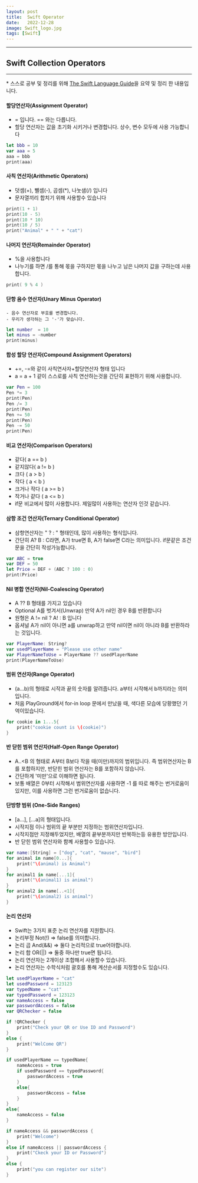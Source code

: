 ```yaml
---
layout: post
title:  Swift Operator
date:   2022-12-28
image: Swift_logo.jpg
tags: [Swift]
---
```


---
## Swift Collection Operators
---
\* 스스로 공부 및 정리를 위해 [The Swift Language Guide](https://jusung.gitbook.io/the-swift-language-guide/)을 요약 및 정리 한 내용입니다. 

#### 할당연산자(Assignment Operator)
   -  = 입니다. == 와는 다릅니다.
   - 할당 연산자는 값을 초기화 시키거나 변경합니다. 상수, 변수 모두에 사용 가능합니다

```swift
let bbb = 10
var aaa = 5
aaa = bbb
print(aaa)
```

#### 사칙 연산자(Arithmetic Operators)
   - 덧셈(+), 뺄셈(-), 곱셈(*), 나눗샘(/) 입니다
   - 문자열끼리 합치기 위해 사용할수 있습니다

```swift
print(1 + 1)
print(10 - 5)
print(10 * 10)
print(10 / 5)
print("Animal" + " " + "cat")
```

#### 나머지 연산자(Remainder Operator)
   - %을 사용합니다
   - 나누기를 하면 /를 통해 몫을 구하지만 몫을 나누고 남은 나머지 값을 구하는데 사용합니다.

```swift
print( 9 % 4 )
```

#### 단항 음수 연산자(Unary Minus Operator)
    - 음수 연산자로 부호를 변경합니다.
    - 우리가 생각하는 그 '-'가 맞습니다.

```swift
let number  = 10
let minus = -number
print(minus)
```

#### 합성 할당 연산자(Compound Assignment Operators)
   - +=, -=와 같이 사칙연사자+할당연산자 형태 입니다
   - a = a + 1 같이 스스로를 사칙 연산하는것을 간단히 표현하기 위해 사용합니다.

```swift
var Pen = 100
Pen *= 3
print(Pen)
Pen /= 3
print(Pen)
Pen += 50
print(Pen)
Pen -= 50
print(Pen)
```

#### 비교 연산자(Comparison Operators)
   - 같다( a == b )
   - 같지않다( a != b )
   - 크다 ( a > b )
   - 작다 ( a < b )
   - 크거나 작다 ( a >= b )
   - 작거나 같다 ( a <= b )
   - if문 비교에서 많이 사용합니다. 제일많이 사용하는 연산자 인것 같습니다.
   
#### 삼항 조건 연산자(Ternary Conditional Operator)
   - 삼항연산자는  " ? : " 형태인데, 많이 사용하는 형식입니다.
   - 간단히 A? B : C라면, A가 true면 B, A가 false면 C라는 의미입니다. if문같은 조건문을 간단히 작성가능합니다.

```swift
var ABC = true
var DEF = 50
let Price = DEF + (ABC ? 100 : 0)
print(Price)
```

#### Nil 병합 연산자(Nil-Coalescing Operator)
   - A ?? B 형태를 가지고 있습니다
   - Optional A를 벗겨서(Unwrap) 만약 A가 nil인 경우 B를 반환합니다
   - 원형은 A != nil ? A! : B 입니다
   - 옵셔널 A가 nil이 아니면 a를 unwrap하고 만약 nil이면 nil이 아니라 B를 반환하라는 것입니다.

```swift
var PlayerName: String?
var usedPlayerName = "Please use other name"
var PlayerNameToUse = PlayerName ?? usedPlayerName
print(PlayerNameToUse)
```

#### 범위 연산자(Range Operator)
   - (a...b)의 형태로 시작과 끝의 숫자를 알려줍니다. a부터 시작해서 b까지라는 의미입니다. 
   - 처음 PlayGround에서 for-in loop 문에서 만났을 때, 색다른 모습에 당황했던 기억이있습니다.

```swift
for cookie in 1...5{
    print("cookie count is \(cookie)")
}
```

#### 반 닫힌 범위 연산자(Half-Open Range Operator)
   - A..<B 의 형태로 A부터 B보다 작을 때(미만)까지의 범위입니다. 즉 범위연산자는 B를 포합하지만, 반닫힌 범위 연산자는 B를 포함하지 않습니다. 
   - 간단하게 '미만'으로 이해하면 됩니다.
   - 보통 배열은 0부터 시작해서 범위연산자를 사용하면 -1 를 따로 해주는 번거로움이 있지만, 이를 사용하면 그런 번거로움이 없습니다.

#### 단방향 범위 (One-Side Ranges)
   - [a...], [...a]의 형태입니다.
   - 시작지점 이나 범위의 끝 부분만 지정하는 범위연산자입니다.
   - 시작지점만 지정해두었지만, 배열의 끝부분까지만 반복하는등 유용한 방안입니다.
   - 반 닫힌 범위 연산자와 함꼐 사용할수 있습니다.

```swift
var name:[String] = ["dog", "cat", "mause", "bird"]
for animal in name[0...]{
    print("\(animal) is Animal")
}
for animal1 in name[...1]{
    print("\(animal1) is animal")
}
for animal2 in name[..<1]{
    print("\(animal2) is animal")
}
```

#### 논리 연산자
   - Swift는 3가지 표준 논리 연산자를 지원합니다.
   - 논리부정 Not(!) => false를 의미합니다.
   - 논리 곱 And(&&) => 둘다 논리적으로 true어야합니다.
   - 논리 합 OR(||) => 둘중 하나만 true면 됩니다.
   - 논리 연산자는 2개이상 조합해서 사용할수 있습니다.
   - 논리 연산자는 수학식처럼 괄호를 통해 계산순서를 지정할수도 있습니다.

```swift
let usedPlayerName = "cat"
let usedPassword = 123123
var typedName = "cat"
var typedPassword = 123123
var nameAccess = false
var passwordAccess = false
var QRChecker = false

if !QRChecker {
    print("Check your QR or Use ID and Password")
}
else {
    print("WelCome QR")
}

if usedPlayerName == typedName{
    nameAccess = true
    if usedPassword == typedPassword{
        passwordAccess = true
    }
    else{       
        passwordAccess = false
    }
}
else{
    nameAccess = false
}

if nameAccess && passwordAccess {
    print("Welcome")
}
else if nameAccess || passwordAccess {
    print("Ckeck your ID or Password")
}
else {
    print("you can register our site")
}
```